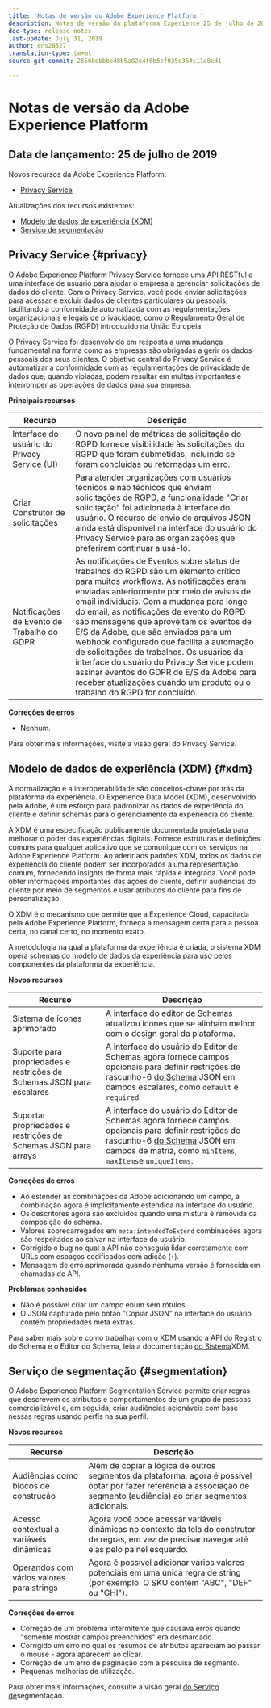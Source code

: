 ```yaml
---
title: 'Notas de versão do Adobe Experience Platform '
description: Notas de versão da plataforma Experience 25 de julho de 2019
doc-type: release notes
last-update: July 31, 2019
author: ens28527
translation-type: tm+mt
source-git-commit: 26568ebbbe48b5a82e4f6b5cf035c354c11e8ed1

---
```



# Notas de versão da Adobe Experience Platform

## Data de lançamento: 25 de julho de 2019

Novos recursos da Adobe Experience Platform:

* [Privacy Service](#privacy)

Atualizações dos recursos existentes:

* [Modelo de dados de experiência (XDM)](#xdm)
* [Serviço de segmentação](#segmentation)

## Privacy Service {#privacy}

O Adobe Experience Platform Privacy Service fornece uma API RESTful e uma interface de usuário para ajudar o empresa a gerenciar solicitações de dados do cliente. Com o Privacy Service, você pode enviar solicitações para acessar e excluir dados de clientes particulares ou pessoais, facilitando a conformidade automatizada com as regulamentações organizacionais e legais de privacidade, como o Regulamento Geral de Proteção de Dados (RGPD) introduzido na União Europeia.

O Privacy Service foi desenvolvido em resposta a uma mudança fundamental na forma como as empresas são obrigadas a gerir os dados pessoais dos seus clientes. O objetivo central do Privacy Service é automatizar a conformidade com as regulamentações de privacidade de dados que, quando violadas, podem resultar em multas importantes e interromper as operações de dados para sua empresa.

**Principais recursos**

| Recurso | Descrição |
|---|---|
| Interface do usuário do Privacy Service (UI) | O novo painel de métricas de solicitação do RGPD fornece visibilidade às solicitações do RGPD que foram submetidas, incluindo se foram concluídas ou retornadas um erro. |
| Criar Construtor de solicitações | Para atender organizações com usuários técnicos e não técnicos que enviam solicitações de RGPD, a funcionalidade &quot;Criar solicitação&quot; foi adicionada à interface do usuário. O recurso de envio de arquivos JSON ainda está disponível na interface do usuário do Privacy Service para as organizações que preferirem continuar a usá-lo. |
| Notificações de Evento de Trabalho do GDPR | As notificações de Eventos sobre status de trabalhos do RGPD são um elemento crítico para muitos workflows. As notificações eram enviadas anteriormente por meio de avisos de email individuais. Com a mudança para longe do email, as notificações de evento do RGPD são mensagens que aproveitam os eventos de E/S da Adobe, que são enviados para um webhook configurado que facilita a automação de solicitações de trabalhos. Os usuários da interface do usuário do Privacy Service podem assinar eventos do GDPR de E/S da Adobe para receber atualizações quando um produto ou o trabalho do RGPD for concluído. |

**Correções de erros**

* Nenhum.

Para obter mais informações, visite a visão geral [](../../privacy-service/home.md)do Privacy Service.

## Modelo de dados de experiência (XDM) {#xdm}

A normalização e a interoperabilidade são conceitos-chave por trás da plataforma da experiência. O Experience Data Model (XDM), desenvolvido pela Adobe, é um esforço para padronizar os dados de experiência do cliente e definir schemas para o gerenciamento da experiência do cliente.

A XDM é uma especificação publicamente documentada projetada para melhorar o poder das experiências digitais. Fornece estruturas e definições comuns para qualquer aplicativo que se comunique com os serviços na Adobe Experience Platform. Ao aderir aos padrões XDM, todos os dados de experiência do cliente podem ser incorporados a uma representação comum, fornecendo insights de forma mais rápida e integrada. Você pode obter informações importantes das ações do cliente, definir audiências do cliente por meio de segmentos e usar atributos do cliente para fins de personalização.

O XDM é o mecanismo que permite que a Experience Cloud, capacitada pela Adobe Experience Platform, forneça a mensagem certa para a pessoa certa, no canal certo, no momento exato.

A metodologia na qual a plataforma da experiência é criada, o sistema XDM opera schemas do modelo de dados da experiência para uso pelos componentes da plataforma da experiência.

**Novos recursos**

| Recurso | Descrição |
|---|---|
| Sistema de ícones aprimorado | A interface do editor de Schemas atualizou ícones que se alinham melhor com o design geral da plataforma. |
| Suporte para propriedades e restrições de Schemas JSON para escalares | A interface do usuário do Editor de Schemas agora fornece campos opcionais para definir restrições de rascunho-6 [do Schema](https://tools.ietf.org/html/draft-wright-json-schema-01) JSON em campos escalares, como `default` e `required`. |
| Suportar propriedades e restrições de Schemas JSON para arrays | A interface do usuário do Editor de Schemas agora fornece campos opcionais para definir restrições de rascunho-6 [do Schema](https://tools.ietf.org/html/draft-wright-json-schema-01) JSON em campos de matriz, como `minItems`, `maxItems`e `uniqueItems`. |

**Correções de erros**

* Ao estender as combinações da Adobe adicionando um campo, a combinação agora é implicitamente estendida na interface do usuário.
* Os descritores agora são excluídos quando uma mistura é removida da composição do schema.
* Valores sobrecarregados em `meta:intendedToExtend` combinações agora são respeitados ao salvar na interface do usuário.
* Corrigido o bug no qual a API não conseguia lidar corretamente com URLs com espaços codificados com adição (`+`).
* Mensagem de erro aprimorada quando nenhuma versão é fornecida em chamadas de API.

**Problemas conhecidos**

* Não é possível criar um campo enum sem rótulos.
* O JSON capturado pelo botão &quot;Copiar JSON&quot; na interface do usuário contém propriedades meta extras.

Para saber mais sobre como trabalhar com o XDM usando a API do Registro do Schema e o Editor do Schema, leia a documentação [do Sistema](../../xdm/home.md)XDM.

## Serviço de segmentação {#segmentation}

O Adobe Experience Platform Segmentation Service permite criar regras que descrevem os atributos e comportamentos de um grupo de pessoas comercializável e, em seguida, criar audiências acionáveis com base nessas regras usando perfis na sua perfil.

**Novos recursos**

| Recurso | Descrição |
| -----------| ---------- |
| Audiências como blocos de construção | Além de copiar a lógica de outros segmentos da plataforma, agora é possível optar por fazer referência à associação de segmento (audiência) ao criar segmentos adicionais. |
| Acesso contextual a variáveis dinâmicas | Agora você pode acessar variáveis dinâmicas no contexto da tela do construtor de regras, em vez de precisar navegar até elas pelo painel esquerdo. |
| Operandos com vários valores para strings | Agora é possível adicionar vários valores potenciais em uma única regra de string (por exemplo: O SKU contém &quot;ABC&quot;, &quot;DEF&quot; ou &quot;GHI&quot;). |

**Correções de erros**

* Correção de um problema intermitente que causava erros quando &quot;somente mostrar campos preenchidos&quot; era desmarcado.
* Corrigido um erro no qual os resumos de atributos apareciam ao passar o mouse - agora aparecem ao clicar.
* Correção de um erro de paginação com a pesquisa de segmento.
* Pequenas melhorias de utilização.

Para obter mais informações, consulte a visão geral [do Serviço de](../../segmentation/home.md)segmentação.